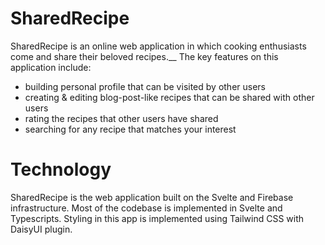 # SharedRecipe

SharedRecipe is an online web application in which cooking enthusiasts come and share their beloved recipes.__
The key features on this application include:
- building personal profile that can be visited by other users
- creating & editing blog-post-like recipes that can be shared with other users
- rating the recipes that other users have shared
- searching for any recipe that matches your interest

# Technology

SharedRecipe is the web application built on the Svelte and Firebase infrastructure. 
Most of the codebase is implemented in Svelte and Typescripts.
Styling in this app is implemented using Tailwind CSS with DaisyUI plugin.